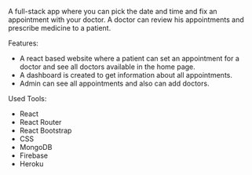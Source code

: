 A full-stack app where you can pick the date and time and fix an appointment with your doctor. A doctor can review his appointments and prescribe medicine to a patient.

Features: 
- A react based website where a patient can set an appointment for a doctor and see all doctors available
  in the home page.
- A dashboard is created to get information about all appointments.
- Admin can see all appointments and also can add doctors.

Used Tools:
- React
- React Router 
- React Bootstrap
- CSS
- MongoDB
- Firebase
- Heroku
